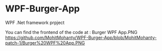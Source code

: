 # WPF-Burger-App
WPF .Net framework prpject

You can find the frontend of the code at : Burger WPF App.PNG
https://github.com/MohitMohanty/WPF-Burger-App/blob/MohitMohanty-patch-1/Burger%20WPF%20App.PNG
